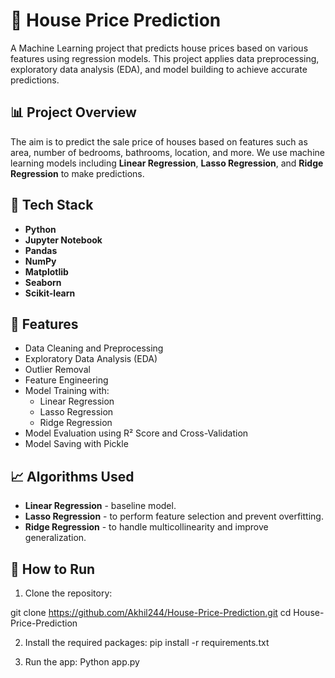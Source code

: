 # 🏡 House Price Prediction

A Machine Learning project that predicts house prices based on various features using regression models. This project applies data preprocessing, exploratory data analysis (EDA), and model building to achieve accurate predictions.

## 📊 Project Overview

The aim is to predict the sale price of houses based on features such as area, number of bedrooms, bathrooms, location, and more. We use machine learning models including **Linear Regression**, **Lasso Regression**, and **Ridge Regression** to make predictions.

## 🚀 Tech Stack

- **Python**
- **Jupyter Notebook**
- **Pandas**
- **NumPy**
- **Matplotlib**
- **Seaborn**
- **Scikit-learn**

## 🔎 Features

- Data Cleaning and Preprocessing
- Exploratory Data Analysis (EDA)
- Outlier Removal
- Feature Engineering
- Model Training with:
  - Linear Regression
  - Lasso Regression
  - Ridge Regression
- Model Evaluation using R² Score and Cross-Validation
- Model Saving with Pickle

## 📈 Algorithms Used

- **Linear Regression** - baseline model.
- **Lasso Regression** - to perform feature selection and prevent overfitting.
- **Ridge Regression** - to handle multicollinearity and improve generalization.

## 📝 How to Run

1. Clone the repository:

git clone https://github.com/Akhil244/House-Price-Prediction.git
cd House-Price-Prediction

2. Install the required packages:
pip install -r requirements.txt

3. Run the app:
Python app.py
